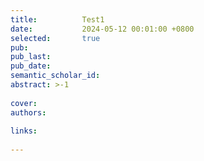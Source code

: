 ```yaml
---
title:          Test1
date:           2024-05-12 00:01:00 +0800
selected:       true
pub:            
pub_last:       
pub_date:      
semantic_scholar_id: 
abstract: >-1
  
cover:          
authors:
  
links:
  
---
```

